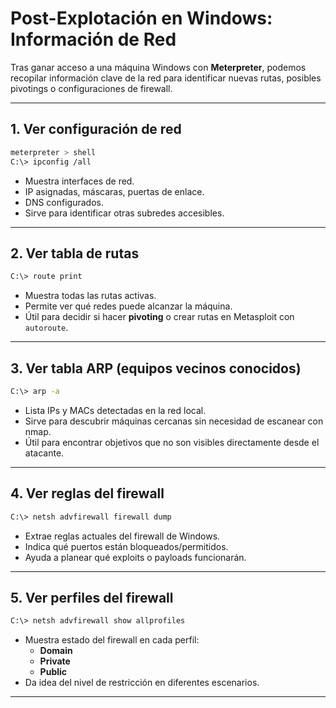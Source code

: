 # Post-Explotación en Windows: Información de Red

Tras ganar acceso a una máquina Windows con **Meterpreter**, podemos recopilar información clave de la red para identificar nuevas rutas, posibles pivotings o configuraciones de firewall.

---

## 1. Ver configuración de red
```bash
meterpreter > shell
C:\> ipconfig /all
```
- Muestra interfaces de red.
- IP asignadas, máscaras, puertas de enlace.
- DNS configurados.
- Sirve para identificar otras subredes accesibles.

---

## 2. Ver tabla de rutas
```bash
C:\> route print
```
- Muestra todas las rutas activas.
- Permite ver qué redes puede alcanzar la máquina.
- Útil para decidir si hacer **pivoting** o crear rutas en Metasploit con `autoroute`.

---

## 3. Ver tabla ARP (equipos vecinos conocidos)
```bash
C:\> arp -a
```
- Lista IPs y MACs detectadas en la red local.
- Sirve para descubrir máquinas cercanas sin necesidad de escanear con nmap.
- Útil para encontrar objetivos que no son visibles directamente desde el atacante.

---

## 4. Ver reglas del firewall
```bash
C:\> netsh advfirewall firewall dump
```
- Extrae reglas actuales del firewall de Windows.
- Indica qué puertos están bloqueados/permitidos.
- Ayuda a planear qué exploits o payloads funcionarán.

---

## 5. Ver perfiles del firewall
```bash
C:\> netsh advfirewall show allprofiles
```
- Muestra estado del firewall en cada perfil:
  - **Domain**
  - **Private**
  - **Public**
- Da idea del nivel de restricción en diferentes escenarios.

---
